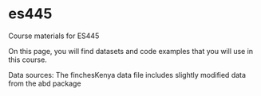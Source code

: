 # es445
Course materials for ES445

On this page, you will find datasets and code examples that you will use in this course. 

Data sources:
The finchesKenya data file includes slightly modified data from the abd package
